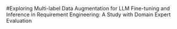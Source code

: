 #Exploring Multi-label Data Augmentation for LLM Fine-tuning and Inference in Requirement Engineering: A Study with Domain Expert Evaluation
